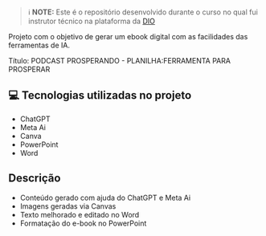 

 > ℹ️ **NOTE:** Este é o repositório desenvolvido durante o curso no qual fui instrutor técnico na plataforma da [DIO](https://dio.me)

Projeto com o objetivo de gerar um ebook digital com as facilidades das ferramentas de IA. 

Título: PODCAST PROSPERANDO - PLANILHA:FERRAMENTA PARA PROSPERAR

## 💻 Tecnologias utilizadas no projeto

- ChatGPT
- Meta Ai
- Canva
- PowerPoint
- Word

## Descrição

- Conteúdo gerado com ajuda do ChatGPT e Meta Ai
- Imagens geradas via Canvas
- Texto melhorado e editado no Word
- Formatação do e-book no PowerPoint


